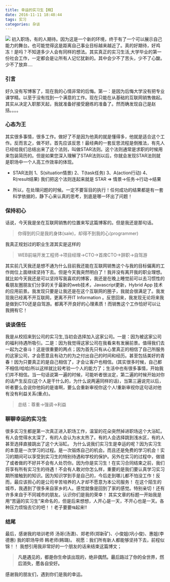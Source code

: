 ```yaml
---
title: 幸运的实习生【精】
date: 2016-11-11 18:48:44
tags: 实习
categories: 杂谈
---
```

![](http://i1.piimg.com/567571/0fb6f1460f2b7ab7.jpg)
初入职场，有的人期待。因为这是一个新的环境，终于有了一个可以展示自己能力的舞台。也可能觉得这是距离自己事业目标越来越近了。真的好期待，好鸡冻！是吗？不知道多少人会有同样的想法。其实真正的实习生活,大学毕业的第一份社会工作，一定都会是让所有人记忆犹新的。其中会少不了苦头，少不了心酸。少不了放弃....
<!-- more -->
### 引言

好久没有写博客了，现在我的心情非常的后悔。第一：是因为后悔大学没有把专业课学精。以至于没有找到一个满意的工作。现在只能在从基础的互联网销售做起。其实从决定入职那天起，我就准备好接受磨练的准备了。然而确发现自己是赵括。。。。

### 心态为王

其实很多事情，很多工作。做好了不是因为他真的就是懂得多，他就是适合这个工作。反而言之，做不好。首先应该反思！最经典的一套反思流程是倒推法，有先人已经给我们总结出来了这个法则，叫做STAR法则。这个法则通常是求职的时候用来包装简历的。但是如果您深入理解了STAR法则以后，你就会发现STAR法则就是职场中一个人高工作效率的体现。
- STAR法则
 1、S(situation情景)
 2、T(task任务)
 3、A(action行动)
 4、R(result结果)
 我们把这个法则连起来就是 STAR => 情景->任务->行动->结果

- 所以，在处理问题的时候。一定不要盲目的执行！任何成功的结果都是有一套科学依据的，静下心来认真的思考，到底是哪一环出了问题！

### 保持初心

话说，今天我是坐在互联网销售的位置来写这篇博客的。但是我还是那句话。
> 你得到的只是我的身体(sale)，却得不到我的心(programmer)

我真正规划过的职业生涯其实是这样的
> WEB前端开发工程师->项目经理->CTO->首席CTO->辞职->自驾游

其实前几天我还是想不通为什么目前我还能在互联网销售这个与我的目标偏离的工作岗位上面继续坚持下去。但是今天我突然明白了！我并没有离开我的职业理想。就比如今天我还是可以坚持写我喜欢的博客，我还是在晚上睡觉前可以去习惯性的看朋友圈朋友们分享的关于最新的web技术，Javascript更新，Hybrid App 技术的应用前景。我发现只要是让我还是在这个互联网的圈子，我就会很满足了。我发现我已经离不开互联网，更离不开IT Information 。反思回来，我发现无论将来我是做到CTO还是自驾游。都离不开良好的心理素质！而销售这个工作恰好可以让我拥有它！

### 谈谈信任

我是从校招来到公司的实习生,当初会选择加入这家公司。一是：因为被这家公司的福利待遇所吸引。二是：因为我觉得这家公司在我看来有发展前景。值得我们去一起为之奋斗！这是很重要的两点；因为首先只有从心里真正的相信了自己所服务的这家公司，才会愿意且有动力的为之付出自己的时间和经历。甚至包括美好的青春！因为只要真正的是自己相信了，才会让客户也相信。(其实很多时候，自己都不相信/哈哈)所以这样就比较考验一个人的能力了；生活中也有很多事情，开始我们并不相信。当一句话说第一遍的时候，可能听者很淡定，第二遍的时候开始对你的话产生反应(这个人是干什么的，为什么说两遍同样的话)，当第三遍说完以后，听者要么会说你他妈的是谁啊，要么会重新审视你这个人!重新审视你这句话对他有没有利益关系(重点)。
> 总结：尊重->强调->利益

### 聊聊幸运的实习生
很多实习生都是第一次真正进入职场工作，温室的花朵突然掉进职场这个大浴缸。有人会觉得水太深了，有的人会认为水太热了。有的人会选择跳到浅水区，有的人甚至选择直接跳出了这个大浴缸。
为什么说我们实习生是幸运的呢？因为实习生的本意是一次学习的过程。是一次锻炼自己的机会。而且还是免费的学习机会！实习的期间可以享受到实习生的特别待遇和学校的保护。另外在实习的过程中，做错了或者做的不好并不会有人处罚你。因为你是实习生！在实习合同结束之前，我们将享有所有实习生的待遇！不会有人敢对你怎么样，重要的是我们要认真学习实习期所接触到的知识。因为知识学到手是自己的，今后走到哪儿都不怕没工作！反而，最应该担心的是公司辛苦培养的人才却不愿意为本公司服务！
在这个陌生的城市，我遇到了很多来自家乡的人。感觉就像是回到了家的感觉。特别亲切！还有许多来自于不同城市的朋友。认识你们是我的荣幸！
其实文章的标题一开始我是用“苦逼的实习生”来命名的，但是后来想想，人开心是一天，不开心也是一天。各种压力烦恼去它的吧！！老子要要`嗨`起来!!

### 结尾
最后，感谢我的培训老师 汤哥(汤潇)、郑老师(郑新矿)、小俊姐(巩小俊)、惠姐(李德惠)
我的职场导师 韩老师(韩璐)。
祝愿：我们所有新人都能够坚持下去，前程似锦！！
我想引用我非常好的一个朋友的话来结束这篇博文；
> **凡是遇见的，都是你生命该出现的，绝非偶然。最后路过了你的全世界，然后消失，愿各自安好。**

感谢我的朋友们，遇到你们是我的幸运。